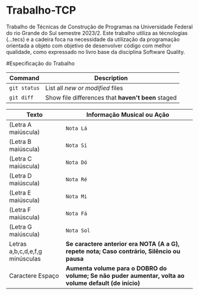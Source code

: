 # Trabalho-TCP
Trabalho de Técnicas de Construção de Programas na Universidade Federal do rio Grande do Sul semestre 2023/2.
Este trabalho utiliza as técnologias (...tecs) e a cadeira foca na necessidade da utilização da programação orientada a objeto com objetivo de desenvolver código com melhor qualidade, como expressado no livro base da disciplina Software Quality. 

#Especificação do Trabalho







| Command | Description |
| --- | --- |
| `git status` | List all *new or modified* files |
| `git diff` | Show file differences that **haven't been** staged |


| Texto | Informação Musical ou Ação |
| --- | --- |
| (Letra A maiúscula) | `Nota Lá`|
| (Letra B maiúscula) | `Nota Sí`|
| (Letra C maiúscula) | `Nota Dó`|
| (Letra D maiúscula) | `Nota Ré`|
| (Letra E maiúscula) | `Nota Mi`|
| (Letra F maiúscula) | `Nota Fá`|
| (Letra G maiúscula) | `Nota Sol`|
| Letras a,b,c,d,e,f,g minúsculas |**Se caractere anterior era NOTA (A a G), repete nota; Caso contrário, Silêncio ou pausa**|
| Caractere Espaço | **Aumenta volume para o DOBRO do volume; Se não puder aumentar, volta ao volume default (de início)**|
 



